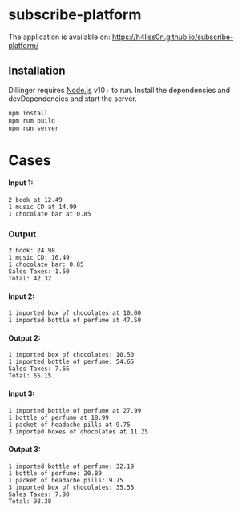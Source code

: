 # subscribe-platform
The application is available on: https://h4liss0n.github.io/subscribe-platform/
 
## Installation
Dillinger requires [Node.js](https://nodejs.org/) v10+ to run.
Install the dependencies and devDependencies and start the server.
```sh
npm install
npm rum build
npm run server
```

# Cases
#### Input 1:
```
2 book at 12.49
1 music CD at 14.99
1 chocolate bar at 0.85
```
### Output
```
2 book: 24.98
1 music CD: 16.49
1 chocolate bar: 0.85
Sales Taxes: 1.50
Total: 42.32
```
#### Input 2:
```
1 imported box of chocolates at 10.00
1 imported bottle of perfume at 47.50
```
#### Output 2:
```
1 imported box of chocolates: 10.50
1 imported bottle of perfume: 54.65
Sales Taxes: 7.65
Total: 65.15
```
#### Input 3:
```
1 imported bottle of perfume at 27.99
1 bottle of perfume at 18.99
1 packet of headache pills at 9.75
3 imported boxes of chocolates at 11.25
```

#### Output 3:
```
1 imported bottle of perfume: 32.19
1 bottle of perfume: 20.89
1 packet of headache pills: 9.75
3 imported box of chocolates: 35.55
Sales Taxes: 7.90
Total: 98.38
```


